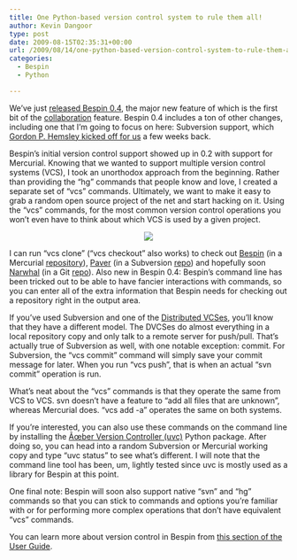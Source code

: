 ```yaml
---
title: One Python-based version control system to rule them all!
author: Kevin Dangoor
type: post
date: 2009-08-15T02:35:31+00:00
url: /2009/08/14/one-python-based-version-control-system-to-rule-them-all/
categories:
  - Bespin
  - Python

---
```

We&#8217;ve just [released Bespin 0.4][1], the major new feature of which is the first bit of the [collaboration][2] feature. Bespin 0.4 includes a ton of other changes, including one that I&#8217;m going to focus on here: Subversion support, which [Gordon P. Hemsley kicked off for us][3] a few weeks back.

Bespin&#8217;s initial version control support showed up in 0.2 with support for Mercurial. Knowing that we wanted to support multiple version control systems (VCS), I took an unorthodox approach from the beginning. Rather than providing the &#8220;hg&#8221; commands that people know and love, I created a separate set of &#8220;vcs&#8221; commands. Ultimately, we want to make it easy to grab a random open source project of the net and start hacking on it. Using the &#8220;vcs&#8221; commands, for the most common version control operations you won&#8217;t even have to think about which VCS is used by a given project.

<div align="center">
  <img style="max-width: 800px;" src="http://www.blueskyonmars.com/images/2009/08/vcs-with-svn.jpg" />
</div>

I can run &#8220;vcs clone&#8221; (&#8220;vcs checkout&#8221; also works) to check out [Bespin][4] (in a Mercurial [repository][5]), [Paver][6] (in a Subversion [repo][7]) and hopefully soon [Narwhal][8] (in a Git [repo][9]). Also new in Bespin 0.4: Bespin&#8217;s command line has been tricked out to be able to have fancier interactions with commands, so you can enter all of the extra information that Bespin needs for checking out a repository right in the output area.

If you&#8217;ve used Subversion and one of the [Distributed VCSes][10], you&#8217;ll know that they have a different model. The DVCSes do almost everything in a local repository copy and only talk to a remote server for push/pull. That&#8217;s actually true of Subversion as well, with one notable exception: commit. For Subversion, the &#8220;vcs commit&#8221; command will simply save your commit message for later. When you run &#8220;vcs push&#8221;, that is when an actual &#8220;svn commit&#8221; operation is run.

What&#8217;s neat about the &#8220;vcs&#8221; commands is that they operate the same from VCS to VCS. svn doesn&#8217;t have a feature to &#8220;add all files that are unknown&#8221;, whereas Mercurial does. &#8220;vcs add -a&#8221; operates the same on both systems.

If you&#8217;re interested, you can also use these commands on the command line by installing the [Ãœber Version Controller (uvc)][11] Python package. After doing so, you can head into a random Subversion or Mercurial working copy and type &#8220;uvc status&#8221; to see what&#8217;s different. I will note that the command line tool has been, um, lightly tested since uvc is mostly used as a library for Bespin at this point.

One final note: Bespin will soon also support native &#8220;svn&#8221; and &#8220;hg&#8221; commands so that you can stick to commands and options you&#8217;re familiar with or for performing more complex operations that don&#8217;t have equivalent &#8220;vcs&#8221; commands.

You can learn more about version control in Bespin from [this section of the User Guide][12].

<div class="zemanta-pixie">
  <img class="zemanta-pixie-img" alt="" src="http://img.zemanta.com/pixy.gif?x-id=0efb5136-be4e-8131-859c-5df0461f61fb" />
</div>

 [1]: http://labs.mozilla.com/2009/08/bespin-0-4-stop-collaborate-and-code/
 [2]: http://directwebremoting.org/blog/joe/2009/08/13/collaboration_in_bespin.html
 [3]: http://gphemsley.wordpress.com/2009/08/10/svn-support-in-bespin/
 [4]: http://labs.mozilla.com/projects/bespin/
 [5]: http://hg.mozilla.org/labs/bespin/
 [6]: http://www.blueskyonmars.com/projects/paver/
 [7]: http://paver.googlecode.com/svn/trunk/
 [8]: http://narwhaljs.org/
 [9]: http://github.com/tlrobinson/narwhal/tree/master
 [10]: http://en.wikipedia.org/wiki/Distributed_revision_control
 [11]: http://pypi.python.org/pypi/uvc/0.3
 [12]: https://wiki.mozilla.org/Labs/Bespin/UserGuide#Version_Control